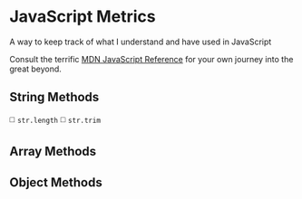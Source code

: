 # JavaScript Metrics

A way to keep track of what I understand and have used in JavaScript

Consult the terrific [MDN JavaScript Reference](https://developer.mozilla.org/en-US/docs/Web/JavaScript/Reference?redirectlocale=en-US&redirectslug=JavaScript%2FReference) for your own journey into the great beyond.

## String Methods

:white_medium_square:  `str.length`
:white_medium_square:  `str.trim`

## Array Methods


## Object Methods
